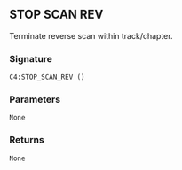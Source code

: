 ## STOP SCAN REV

Terminate reverse scan within track/chapter.


###  Signature

`C4:STOP_SCAN_REV ()`


### Parameters

`None`


### Returns

`None
`